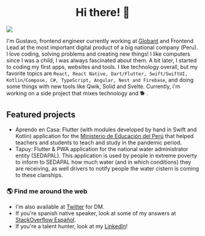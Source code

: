 <h1 align="center">Hi there! 👋</h1>

![](https://img.shields.io/github/stars/gugadev?style=social)

I'm Gustavo, frontend engineer currently working at [Globant](https://globant.com) and Frontend Lead at the most important digital product of a big national company (Peru). I love coding, solving problems and creating new things! I like computers since I was a child, I was always fascinated about them. A bit later, I started to coding my first apps, websites and tools. I like technology overall, but my favorite topics are `React, React Native, Dart/Flutter, Swift/SwiftUI, Kotlin/Compose, C#, TypeScript, Angular, Nest and Firebase`, and doing some things with new tools like Qwik, Solid and Svelte. Currently, i'm working on a side project that mixes technology and 🐕 .

## Featured projects

- Aprendo en Casa: Flutter (with modules developed by hand in Swift and Kotlin) application for the [Ministerio de Educación del Perú](https://www.gob.pe/minedu) that helped teachers and students to teach and study in the pandemic period.
- Tapuy: Flutter & PWA application for the national water administrator entity (SEDAPAL). This application is used by people in extreme poverty to inform to SEDAPAL how much water (and in which conditions) they are receiving, as well drivers to notify people the water cistern is coming to these clanships.

### 🌎 Find me around the web 

- I'm also available at [Twitter](https://twitter.com/gugadev) for DM.
- If you're spanish native speaker, look at some of my answers at [StackOverflow Español](https://es.stackoverflow.com/users/26302/gugadev?tab=answers).
- If you're a talent hunter, look at my [LinkedIn](https://www.linkedin.com/in/gugadev/)!
